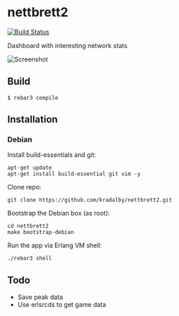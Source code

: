 nettbrett2
=====
[![Build Status](https://drone.fap.no/api/badges/kradalby/nettbrett2/status.svg)](https://drone.fap.no/kradalby/nettbrett2)

Dashboard with interesting network stats

![Screenshot](https://kradalby.no/ss/20160403215312.png)

Build
-----

    $ rebar3 compile

## Installation

### Debian
Install build-essentials and git:

    apt-get update
    apt-get install build-essential git vim -y

Clone repo:

    git clone https://github.com/kradalby/nettbrett2.git

Bootstrap the Debian box (as root):

    cd nettbrett2
    make bootstrap-debian

Run the app via Erlang VM shell:

    ./rebar3 shell


## Todo

- Save peak data
- Use erlsrcds to get game data
